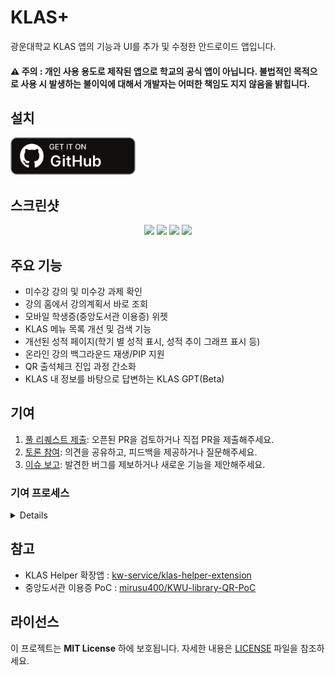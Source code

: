 # KLAS+  
광운대학교 KLAS 앱의 기능과 UI를 추가 및 수정한 안드로이드 앱입니다.

#### ⚠️ 주의 : 개인 사용 용도로 제작된 앱으로 학교의 공식 앱이 아닙니다. 불법적인 목적으로 사용 시 발생하는 불이익에 대해서 개발자는 어떠한 책임도 지지 않음을 밝힙니다. 

## 설치
[<img src="https://github.com/michaelbel/movies/raw/develop/config/images/badges/badge-github.svg" alt="" height="60">](https://github.com/icecream0910/kw-klas-plus/releases)

## 스크린샷
<p align="center">
    <img src="https://i.imgur.com/mKwd1Ae.png" width="24%">
    <img src="https://i.imgur.com/wLz4Bri.png" width="24%">
    <img src="https://i.imgur.com/fF9M5sn.png" width="24%">
    <img src="https://i.imgur.com/X4kMSua.png" width="24%">
</p>
  
## 주요 기능
- 미수강 강의 및 미수강 과제 확인
- 강의 홈에서 강의계획서 바로 조회
- 모바일 학생증(중앙도서관 이용증) 위젯
- KLAS 메뉴 목록 개선 및 검색 기능
- 개선된 성적 페이지(학기 별 성적 표시, 성적 추이 그래프 표시 등)
- 온라인 강의 백그라운드 재생/PIP 지원
- QR 출석체크 진입 과정 간소화
- KLAS 내 정보를 바탕으로 답변하는 KLAS GPT(Beta)

## 기여
  
1. [풀 리퀘스트 제출](https://github.com/IceCream0910/kw-klas-plus/pulls): 오픈된 PR을 검토하거나 직접 PR을 제출해주세요.
2. [토론 참여](https://github.com/IceCream0910/kw-klas-plus/discussions): 의견을 공유하고, 피드백을 제공하거나 질문해주세요.
3. [이슈 보고](https://github.com/IceCream0910/kw-klas-plus/issues): 발견한 버그를 제보하거나 새로운 기능을 제안해주세요.

### 기여 프로세스


<details closed>
1. **저장소 포크하기**: 프로젝트 저장소를 자신의 GitHub 계정으로 포크합니다.

2. **로컬에 클론하기**: 포크한 저장소를 로컬 머신에 클론합니다.
   ```sh
   git clone https://github.com/Your-Username/kw-klas-plus.git
   ```

3. **새 브랜치 만들기**: 아래와 같이 새로운 브랜치를 만들어 작업해주세요.
   ```sh
   git checkout -b feature/new-feature-name
   ```

4. **변경사항 작업**: 로컬에서 개발하고 테스트합니다.

5. **변경사항 Commit**: 변경사항을 커밋합니다.
   ```sh
   git commit -m 'feat: 내용'
   ```

6. **Push**: 변경사항을 포크한 저장소에 푸시합니다.
   ```sh
   git push origin feature/new-feature-name
   ```

7. **Pull Request 제출**: 원본 프로젝트 저장소에 PR을 생성합니다. 변경사항과 그 이유 등 내용에 대한 구체적인 설명을 포함해주세요.

## 보안 취약점 보고

보안 관련 이슈를 발견하셨다면, 공개 이슈 대신 [hey@yuntae.in](mailto:hey@yuntae.in)를 통해 비공개로 보고해주세요.

</details>

## 참고
- KLAS Helper 확장앱 : [kw-service/klas-helper-extension](https://github.com/kw-service/klas-helper-extension)
- 중앙도서관 이용증 PoC : [mirusu400/KWU-library-QR-PoC](https://github.com/mirusu400/KWU-library-QR-PoC)

## 라이선스

이 프로젝트는 **MIT License** 하에 보호됩니다. 자세한 내용은 [LICENSE](LICENSE) 파일을 참조하세요.

